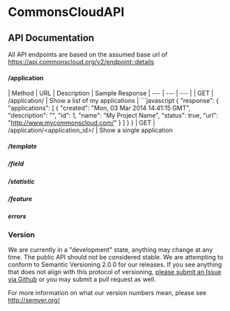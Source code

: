 # CommonsCloudAPI


## API Documentation

All API endpoints are based on the assumed base url of https://api.commonscloud.org/v2/<endpoint::details>

#### /application

| Method | URL | Description | Sample Response
| --- | --- | --- |
| GET | /application/ | Show a list of my applications | ```javascript
{
  "response": {
    "applications": [
      {
        "created": "Mon, 03 Mar 2014 14:41:15 GMT",
        "description": "",
        "id": 1,
        "name": "My Project Name",
        "status": true,
        "url": "http://www.mycommonscloud.com/"
      }
    ]
  }
}
| GET | /application/<application_id>/ | Show a single application


##### /template

##### /field

##### /statistic

##### /feature

##### errors


### Version

We are currently in a "development" state, anything may change at any time. The public API should not be considered stable. We are attempting to conform to Semantic Versioning 2.0.0 for our releases. If you see anything that does not align with this protocol of versioning, [please submit an Issue via Github](https://github.com/CommonsCloud/CommonsCloudAPI/issues) or you may submit a pull request as well.

For more information on what our version numbers mean, please see http://semver.org/